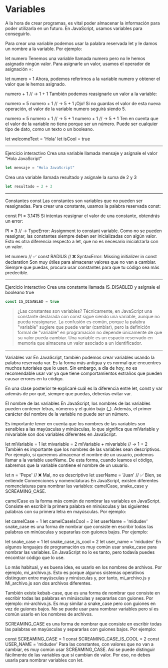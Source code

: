 # Variables

A la hora de crear programas, es vital poder almacenar la información para poder utilizarla en un futuro. En JavaScript, usamos variables para conseguirlo.

Para crear una variable podemos usar la palabra reservada let y le damos un nombre a la variable. Por ejemplo:

let numero
Tenemos una variable llamada numero pero no le hemos asignado ningún valor. Para asignarle un valor, usamos el operador de asignación =:

let numero = 1
Ahora, podemos referirnos a la variable numero y obtener el valor que le hemos asignado.

numero + 1 // -> 1 + 1
También podemos reasignarle un valor a la variable:

numero = 5
numero + 1 // -> 5 + 1
¡Ojo! Si no guardas el valor de esta nueva operación, el valor de la variable numero seguirá siendo 5.

numero = 5
numero + 1 // -> 5 + 1
numero + 1 // -> 5 + 1
Ten en cuenta que el valor de la variable no tiene porque ser un número. Puede ser cualquier tipo de dato, como un texto o un booleano.

let welcomeText = 'Hola'
let isCool = true

---
Ejercicio interactivo
Crea una variable llamada mensaje y asígnale el valor "Hola JavaScript"

```JavaScript
let mensaje = "Hola JavaScript"
```

Crea una variable llamada resultado y asígnale la suma de 2 y 3

```JavaScript
let resultado = 2 + 3
```
---

Constantes const
Las constantes son variables que no pueden ser reasignadas. Para crear una constante, usamos la palabra reservada const:

const PI = 3.1415
Si intentas reasignar el valor de una constante, obtendrás un error:

PI = 3 // -> TypeError: Assignment to constant variable.
Como no se pueden reasignar, las constantes siempre deben ser inicializadas con algún valor. Esto es otra diferencia respecto a let, que no es necesario inicializarla con un valor.

let numero // ✅
const RADIUS // ❌ SyntaxError: Missing initializer in const declaration
Son muy útiles para almacenar valores que no van a cambiar. Siempre que puedas, procura usar constantes para que tu código sea más predecible.

---
Ejercicio interactivo
Crea una constante llamada IS_DISABLED y asígnale el booleano true

```JavaScript
const IS_DISABLED = true
```

>¿Las constantes son variables? Técnicamente, en JavaScript una constante declarada con const sigue siendo una variable, aunque no pueda reasignarse. La confusión es común, porque la palabra "variable" sugiere que puede variar (cambiar), pero la definición formal de "variable" en programación no depende únicamente de que su valor pueda cambiar. Una variable es un espacio reservado en memoria que almacena un valor asociado a un identificador.

---




Variables var
En JavaScript, también podemos crear variables usando la palabra reservada var. Es la forma más antigua y es normal que encuentres muchos tutoriales que lo usen. Sin embargo, a día de hoy, no es recomendable usar var ya que tiene comportamientos extraños que pueden causar errores en tu código.

En una clase posterior te explicaré cuál es la diferencia entre let, const y var además de por qué, siempre que puedas, deberías evitar var.

El nombre de las variables
En JavaScript, los nombres de las variables pueden contener letras, números y el guión bajo (_). Además, el primer carácter del nombre de la variable no puede ser un número.

Es importante tener en cuenta que los nombres de las variables son sensibles a las mayúsculas y minúsculas, lo que significa que miVariable y mivariable son dos variables diferentes en JavaScript.

let miVariable = 1
let mivariable = 2
miVariable + mivariable // -> 1 + 2
También es importante que los nombres de las variables sean descriptivos. Por ejemplo, si queremos almacenar el nombre de un usuario, podemos llamar a la variable userName. De esta forma, cuando leamos el código, sabremos que la variable contiene el nombre de un usuario.

let n = 'Pepe' // ❌ Mal, no es descriptivo
let userName = 'Juan' // ✅ Bien, se entiende
Convenciones y nomenclaturas
En JavaScript, existen diferentes nomenclaturas para nombrar las variables: camelCase, snake_case y SCREAMING_CASE.

camelCase es la forma más común de nombrar las variables en JavaScript. Consiste en escribir la primera palabra en minúsculas y las siguientes palabras con su primera letra en mayúsculas. Por ejemplo:

let camelCase = 1
let camelCaseIsCool = 2
let userName = 'midudev'
snake_case es una forma de nombrar que consiste en escribir todas las palabras en minúsculas y separarlas con guiones bajos. Por ejemplo:

let snake_case = 1
let snake_case_is_cool = 2
let user_name = 'midudev'
En algunos lenguajes de programación es muy común usar snake_case para nombrar las variables. En JavaScript no lo es tanto, pero todavía puedes encontrar código que lo use.

Lo más habitual, y es buena idea, es usarlo en los nombres de archivos. Por ejemplo, mi_archivo.js. Esto es porque algunos sistemas operativos distinguen entre mayúsculas y minúsculas y, por tanto, mi_archivo.js y Mi_archivo.js son dos archivos diferentes.

También existe kebab-case, que es una forma de nombrar que consiste en escribir todas las palabras en minúsculas y separarlas con guiones. Por ejemplo: mi-archivo.js. Es muy similar a snake_case pero con guiones en vez de guiones bajos. No se puede usar para nombrar variables pero sí es común usarlo en los nombres de archivos.

SCREAMING_CASE es una forma de nombrar que consiste en escribir todas las palabras en mayúsculas y separarlas con guiones bajos. Por ejemplo:

const SCREAMING_CASE = 1
const SCREAMING_CASE_IS_COOL = 2
const USER_NAME = 'midudev'
Para las constantes, con valores que no van a cambiar, es muy común usar SCREAMING_CASE. Así se puede distinguir fácilmente de las variables que sí cambian de valor. Por eso, no debes usarla para nombrar variables con let.